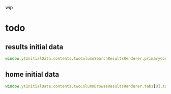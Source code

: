 wip

# todo

## results initial data

```javascript
window.ytInitialData.contents.twoColumnSearchResultsRenderer.primaryContents.sectionListRenderer.contents[0].itemSectionRenderer.contents
```

## home initial data

```javascript
window.ytInitialData.contents.twoColumnBrowseResultsRenderer.tabs[0].tabRenderer.content.richGridRenderer.contents
```
